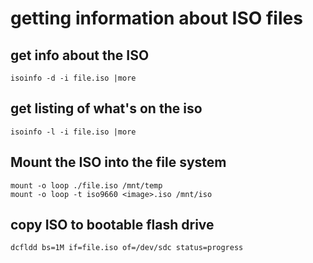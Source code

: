# getting information about ISO files

## get info about the ISO
```
isoinfo -d -i file.iso |more
```


## get listing of what's on the iso
```
isoinfo -l -i file.iso |more
```

## Mount the ISO into the file system
```
mount -o loop ./file.iso /mnt/temp 
mount -o loop -t iso9660 <image>.iso /mnt/iso
```


## copy ISO to bootable flash drive
```
dcfldd bs=1M if=file.iso of=/dev/sdc status=progress 
```
